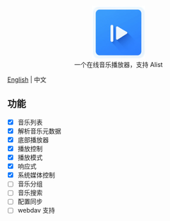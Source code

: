 <div style="text-align: center;">
    <img height="120" width="120" src="./public/logo.png">
</div>
<div style="text-align: center;">
    一个在线音乐播放器，支持 Alist
</div>

[English](./README.md) | 中文

## 功能
- [x] 音乐列表
- [x] 解析音乐元数据
- [x] 底部播放器
- [x] 播放控制
- [x] 播放模式
- [x] 响应式
- [x] 系统媒体控制
- [ ] 音乐分组
- [ ] 音乐搜索
- [ ] 配置同步
- [ ] webdav 支持
